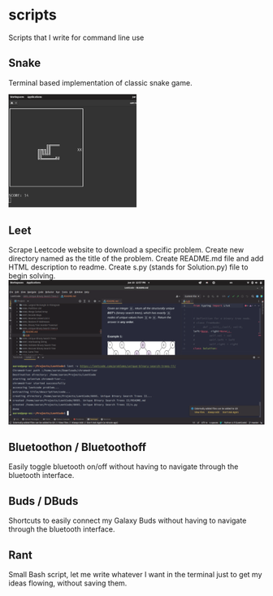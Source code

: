 # scripts
Scripts that I write for command line use

## Snake
Terminal based implementation of classic snake game.

<img src="https://raw.githubusercontent.com/alscwha2/images/main/snake_screenshot.png" alt="snake_screenshot" height="50%" width = "50%"/>

## Leet
Scrape Leetcode website to download a specific problem.
Create new directory named as the title of the problem.
Create README.md file and add HTML description to readme.
Create s.py (stands for Solution.py) file to begin solving.
<img src="https://raw.githubusercontent.com/alscwha2/images/main/leet_screenshot.png" alt="leet_screenshot"/>

## Bluetoothon / Bluetoothoff
Easily toggle bluetooth on/off without having to navigate through the bluetooth interface.

## Buds / DBuds
Shortcuts to easily connect my Galaxy Buds without having to navigate through the bluetooth interface.

## Rant
Small Bash script, let me write whatever I want in the terminal just to get my ideas flowing, without saving them.

